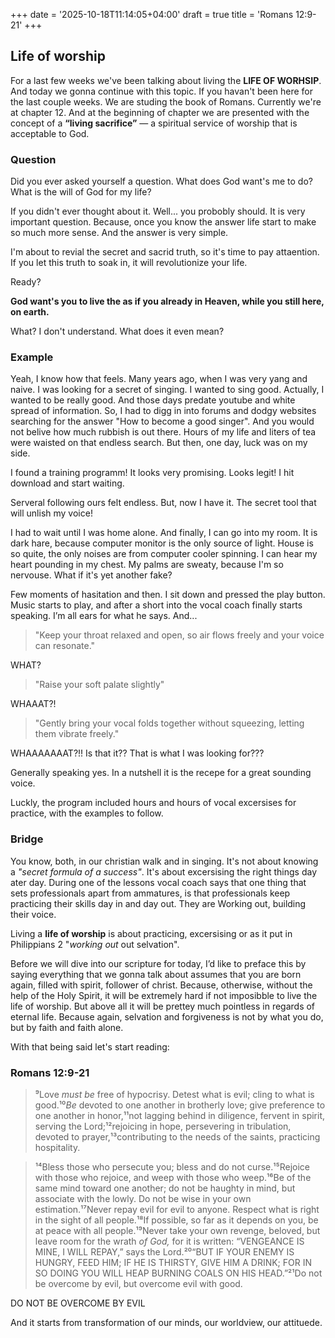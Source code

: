 +++
date = '2025-10-18T11:14:05+04:00'
draft = true
title = 'Romans 12:9-21'
+++

## Life of worship
For a last few weeks we've been talking about living the **LIFE OF WORHSIP**. And today we gonna continue with this topic. If you havan't been here for the last couple weeks. We are studing the book of Romans. Currently we're at chapter 12. And at the beginning of chapter we are presented with the concept of a **“living sacrifice”** — a spiritual service of worship that is acceptable to God.

### Question
Did you ever asked yourself a question. What does God want's me to do? What is the will of God for my life?

If you didn't ever thought about it. Well... you probobly should. It is very important question. Because, once you know the answer life start to make so much more sense. And the answer is very simple.

I'm about to revial the secret and sacrid truth, so it's time to pay attaention. If you let this truth to soak in, it will revolutionize your life.

Ready?

**God want's you to live the as if you already in Heaven, while you still here, on earth.**

What? I don't understand. What does it even mean? 

### Example
Yeah, I know how that feels. Many years ago, when I was very yang and naive. I was looking for a secret of singing. I wanted to sing good. Actually, I wanted to be really good. And those days predate youtube and white spread of information. So, I had to digg in into forums and dodgy websites searching for the answer "How to become a good singer". And you would not belive how much rubbish is out there. Hours of my life and liters of tea were waisted on that endless search. But then, one day, luck was on my side.

I found a training programm! It looks very promising. Looks legit! I hit download and start waiting.

Serveral following ours felt endless. But, now I have it. The secret tool that will unlish my voice! 

I had to  wait until I was home alone. And finally, I can go into my room. It is dark hare, because computer monitor is the only source of light. House is so quite, the only noises are from  computer cooler spinning. I can hear my heart pounding in my chest. My palms are sweaty, because I'm so nervouse. What if it's yet another fake?

Few moments of hasitation and then. I sit down and pressed the play button. Music starts to play, and after a short into the vocal coach finally starts speaking. I’m all ears for what he says. And...

> "Keep your throat relaxed and open, so air flows freely and your voice can resonate."

WHAT?

> "Raise your soft palate slightly"

WHAAAT?!

> "Gently bring your vocal folds together without squeezing, letting them vibrate freely."

WHAAAAAAAT?!! Is that it?? That is what I was looking for???

Generally speaking yes. In a nutshell it is the recepe for a great sounding voice.

Luckly, the program included hours and hours of vocal excersises for practice, with the examples to follow.

### Bridge
You know, both, in our christian walk and in singing. It's not about knowing a *"secret formula of a success"*. It's about excersising the right things day ater day. During one of the lessons vocal coach says that one thing that sets professionals apart from ammatures, is that professionals keep practicing their skills day in and day out. They are Working out, building their voice.

Living a **life of worship** is about practicing, excersising or as it put in Philippians 2 "*working out* out selvation".

Before we will dive into our scripture for today, I’d like to preface this by saying everything that we gonna talk about assumes that you are born again, filled with spirit, follower of christ. Because, otherwise, without the help of the Holy Spirit, it will be extremely hard if not imposibble to live the life of worship. But above all it will be prettey much pointless in regards of eternal life. Because again, selvation and forgiveness is not by what you do, but by faith and faith alone.

With that being said let's start reading:

### Romans 12:9-21
>⁹Love *must be* free of hypocrisy. Detest what is evil; cling to what is good.¹⁰*Be* devoted to one another in brotherly love; give preference to one another in honor,¹¹not lagging behind in diligence, fervent in spirit, serving the Lord;¹²rejoicing in hope, persevering in tribulation, devoted to prayer,¹³contributing to the needs of the saints, practicing hospitality.

>¹⁴Bless those who persecute you; bless and do not curse.¹⁵Rejoice with those who rejoice, and weep with those who weep.¹⁶Be of the same mind toward one another; do not be haughty in mind, but associate with the lowly. Do not be wise in your own estimation.¹⁷Never repay evil for evil to anyone. Respect what is right in the sight of all people.¹⁸If possible, so far as it depends on you, be at peace with all people.¹⁹Never take your own revenge, beloved, but leave room for the wrath *of God,* for it is written: “VENGEANCE IS MINE, I WILL REPAY,” says the Lord.²⁰“BUT IF YOUR ENEMY IS HUNGRY, FEED HIM; IF HE IS THIRSTY, GIVE HIM A DRINK; FOR IN SO DOING YOU WILL HEAP BURNING COALS ON HIS HEAD.”²¹Do not be overcome by evil, but overcome evil with good.

DO NOT BE OVERCOME BY EVIL

And it starts from transformation of our minds, our worldview, our attituede.
